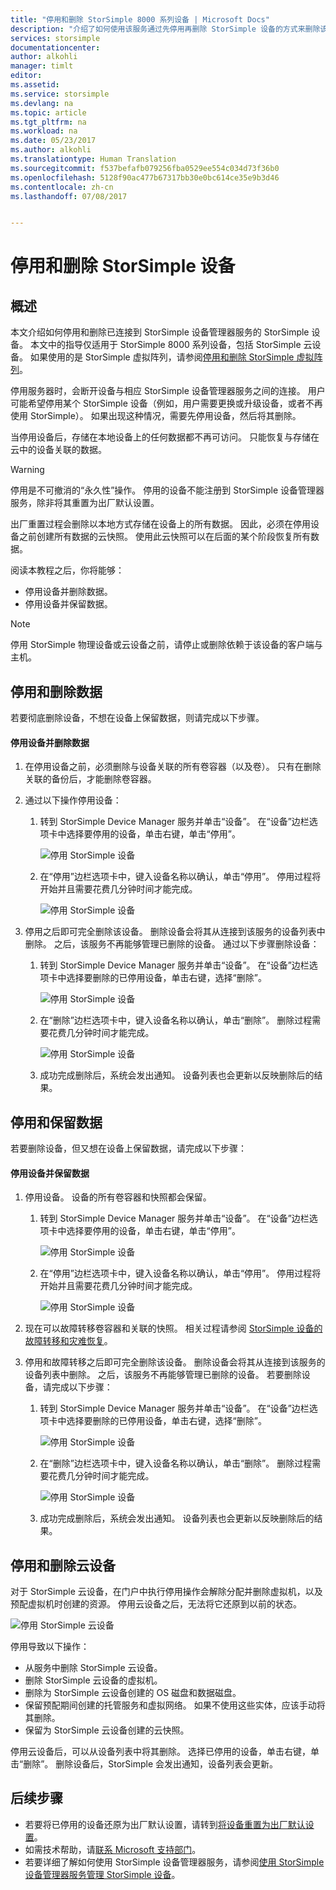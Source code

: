 ```yaml
---
title: "停用和删除 StorSimple 8000 系列设备 | Microsoft Docs"
description: "介绍了如何使用该服务通过先停用再删除 StorSimple 设备的方式来删除该设备。"
services: storsimple
documentationcenter: 
author: alkohli
manager: timlt
editor: 
ms.assetid: 
ms.service: storsimple
ms.devlang: na
ms.topic: article
ms.tgt_pltfrm: na
ms.workload: na
ms.date: 05/23/2017
ms.author: alkohli
ms.translationtype: Human Translation
ms.sourcegitcommit: f537befafb079256fba0529ee554c034d73f36b0
ms.openlocfilehash: 5128f90ac477b67317bb30e0bc614ce35e9b3d46
ms.contentlocale: zh-cn
ms.lasthandoff: 07/08/2017


---
```

# <a name="deactivate-and-delete-a-storsimple-device"></a>停用和删除 StorSimple 设备

## <a name="overview"></a>概述

本文介绍如何停用和删除已连接到 StorSimple 设备管理器服务的 StorSimple 设备。 本文中的指导仅适用于 StorSimple 8000 系列设备，包括 StorSimple 云设备。 如果使用的是 StorSimple 虚拟阵列，请参阅[停用和删除 StorSimple 虚拟阵列](storsimple-virtual-array-deactivate-and-delete-device.md)。

停用服务器时，会断开设备与相应 StorSimple 设备管理器服务之间的连接。 用户可能希望停用某个 StorSimple 设备（例如，用户需要更换或升级设备，或者不再使用 StorSimple）。 如果出现这种情况，需要先停用设备，然后将其删除。

当停用设备后，存储在本地设备上的任何数据都不再可访问。 只能恢复与存储在云中的设备关联的数据。

> [!WARNING]
> 停用是不可撤消的“永久性”操作。 停用的设备不能注册到 StorSimple 设备管理器服务，除非将其重置为出厂默认设置。
>
> 出厂重置过程会删除以本地方式存储在设备上的所有数据。 因此，必须在停用设备之前创建所有数据的云快照。 使用此云快照可以在后面的某个阶段恢复所有数据。

阅读本教程之后，你将能够：

* 停用设备并删除数据。
* 停用设备并保留数据。

> [!NOTE]
> 停用 StorSimple 物理设备或云设备之前，请停止或删除依赖于该设备的客户端与主机。


## <a name="deactivate-and-delete-data"></a>停用和删除数据

若要彻底删除设备，不想在设备上保留数据，则请完成以下步骤。

#### <a name="to-deactivate-the-device-and-delete-the-data"></a>停用设备并删除数据

1. 在停用设备之前，必须删除与设备关联的所有卷容器（以及卷）。 只有在删除关联的备份后，才能删除卷容器。
2. 通过以下操作停用设备：
   
   1. 转到 StorSimple Device Manager 服务并单击“设备”。 在“设备”边栏选项卡中选择要停用的设备，单击右键，单击“停用”。

        ![停用 StorSimple 设备](./media/storsimple-8000-deactivate-and-delete-device/deactivate1.png)
   2. 在“停用”边栏选项卡中，键入设备名称以确认，单击“停用”。 停用过程将开始并且需要花费几分钟时间才能完成。

        ![停用 StorSimple 设备](./media/storsimple-8000-deactivate-and-delete-device/deactivate2.png)

3. 停用之后即可完全删除该设备。 删除设备会将其从连接到该服务的设备列表中删除。 之后，该服务不再能够管理已删除的设备。 通过以下步骤删除设备：
   
   1. 转到 StorSimple Device Manager 服务并单击“设备”。 在“设备”边栏选项卡中选择要删除的已停用设备，单击右键，选择“删除”。

        ![停用 StorSimple 设备](./media/storsimple-8000-deactivate-and-delete-device/deactivate5.png)
   2. 在“删除”边栏选项卡中，键入设备名称以确认，单击“删除”。 删除过程需要花费几分钟时间才能完成。

        ![停用 StorSimple 设备](./media/storsimple-8000-deactivate-and-delete-device/deactivate6.png)
   3. 成功完成删除后，系统会发出通知。 设备列表也会更新以反映删除后的结果。

## <a name="deactivate-and-retain-data"></a>停用和保留数据

若要删除设备，但又想在设备上保留数据，请完成以下步骤：

#### <a name="to-deactivate-a-device-and-retain-the-data"></a>停用设备并保留数据
1. 停用设备。 设备的所有卷容器和快照都会保留。
   
   1. 转到 StorSimple Device Manager 服务并单击“设备”。 在“设备”边栏选项卡中选择要停用的设备，单击右键，单击“停用”。

         ![停用 StorSimple 设备](./media/storsimple-8000-deactivate-and-delete-device/deactivate1.png)
   2. 在“停用”边栏选项卡中，键入设备名称以确认，单击“停用”。 停用过程将开始并且需要花费几分钟时间才能完成。

         ![停用 StorSimple 设备](./media/storsimple-8000-deactivate-and-delete-device/deactivate2.png)
2. 现在可以故障转移卷容器和关联的快照。 相关过程请参阅 [StorSimple 设备的故障转移和灾难恢复](storsimple-8000-device-failover-disaster-recovery.md)。
3. 停用和故障转移之后即可完全删除该设备。 删除设备会将其从连接到该服务的设备列表中删除。 之后，该服务不再能够管理已删除的设备。 若要删除设备，请完成以下步骤：
   
   1. 转到 StorSimple Device Manager 服务并单击“设备”。 在“设备”边栏选项卡中选择要删除的已停用设备，单击右键，选择“删除”。

       ![停用 StorSimple 设备](./media/storsimple-8000-deactivate-and-delete-device/deactivate5.png)
   2. 在“删除”边栏选项卡中，键入设备名称以确认，单击“删除”。 删除过程需要花费几分钟时间才能完成。

       ![停用 StorSimple 设备](./media/storsimple-8000-deactivate-and-delete-device/deactivate6.png)
   3. 成功完成删除后，系统会发出通知。 设备列表也会更新以反映删除后的结果。

     
## <a name="deactivate-and-delete-a-cloud-appliance"></a>停用和删除云设备

对于 StorSimple 云设备，在门户中执行停用操作会解除分配并删除虚拟机，以及预配虚拟机时创建的资源。 停用云设备之后，无法将它还原到以前的状态。

![停用 StorSimple 云设备](./media/storsimple-8000-deactivate-and-delete-device/deactivate7.png)

停用导致以下操作：

* 从服务中删除 StorSimple 云设备。
* 删除 StorSimple 云设备的虚拟机。
* 删除为 StorSimple 云设备创建的 OS 磁盘和数据磁盘。
* 保留预配期间创建的托管服务和虚拟网络。 如果不使用这些实体，应该手动将其删除。
* 保留为 StorSimple 云设备创建的云快照。

停用云设备后，可以从设备列表中将其删除。 选择已停用的设备，单击右键，单击“删除”。 删除设备后，StorSimple 会发出通知，设备列表会更新。

## <a name="next-steps"></a>后续步骤

* 若要将已停用的设备还原为出厂默认设置，请转到[将设备重置为出厂默认设置](storsimple-8000-manage-device-controller.md#reset-the-device-to-factory-default-settings)。
* 如需技术帮助，请[联系 Microsoft 支持部门](storsimple-8000-contact-microsoft-support.md)。
* 若要详细了解如何使用 StorSimple 设备管理器服务，请参阅[使用 StorSimple 设备管理器服务管理 StorSimple 设备](storsimple-8000-manager-service-administration.md)。


